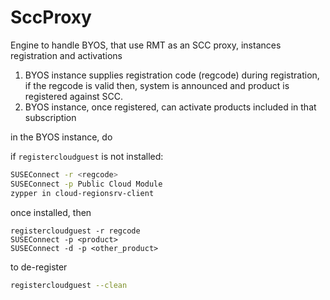 # SccProxy
Engine to handle BYOS, that use RMT as an SCC proxy,
instances registration and activations


1. BYOS instance supplies registration code (regcode) during registration, if the regcode is valid
then, system is announced and product is registered against SCC.
2. BYOS instance, once registered, can activate products included in that subscription

in the BYOS instance, do

if `registercloudguest` is not installed:
```bash
SUSEConnect -r <regcode>
SUSEConnect -p Public Cloud Module
zypper in cloud-regionsrv-client
```
once installed, then
```
registercloudguest -r regcode
SUSEConnect -p <product>
SUSEConnect -d -p <other_product>
```
to de-register
```bash
registercloudguest --clean
```
